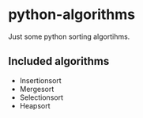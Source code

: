 # python-algorithms
Just some python sorting algortihms. 
## Included algorithms
- Insertionsort
- Mergesort
- Selectionsort
- Heapsort
